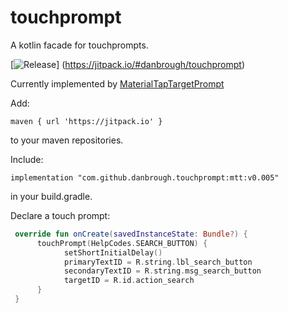 touchprompt
============

A kotlin facade for touchprompts.

[![Release](https://jitpack.io/v/danbrough/touchprompt.svg)]
(https://jitpack.io/#danbrough/touchprompt)


Currently implemented by [MaterialTapTargetPrompt](https://github.com/sjwall/MaterialTapTargetPrompt)


Add:

`maven { url 'https://jitpack.io' }`

to your maven repositories.


Include: 

`implementation "com.github.danbrough.touchprompt:mtt:v0.005"`

in your build.gradle.

Declare a touch prompt:


```kotlin
 override fun onCreate(savedInstanceState: Bundle?) {
      touchPrompt(HelpCodes.SEARCH_BUTTON) {
            setShortInitialDelay()
            primaryTextID = R.string.lbl_search_button
            secondaryTextID = R.string.msg_search_button
            targetID = R.id.action_search
      }
 }
 ```
 
 


